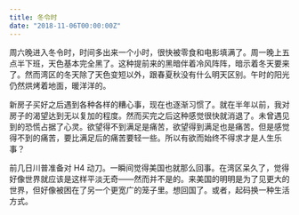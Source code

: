 ```yaml
---
title: 冬令时
date: "2018-11-06T00:00:00Z"
---
```


周六晚进入冬令时，时间多出来一个小时，很快被零食和电影填满了。周一晚上五点半下班，天色基本完全黑了。这种提前来的黑暗伴着冷风阵阵，暗示着冬天要来了。然而湾区的冬天除了天色变短以外，跟春夏秋没有什么明天区别。午时的阳光仍然烘烤着地面，暖洋洋的。

新房子买好之后遇到各种各样的糟心事，现在也逐渐习惯了。就在半年以前，我对房子的渴望达到无以复加的程度。然而买完之后这种感觉很快就消退了。未曾遇见到的恐慌占据了心灵。欲望得不到满足是痛苦，欲望得到满足也是痛苦。但是感觉得不到的痛苦，要比满足后的痛苦要轻一些。所以有欲而始终不得求才是人生乐事？

前几日川普准备对 H4 动刀。一瞬间觉得美国也就那么回事。在湾区呆久了，觉得好像世界就应该是这样平淡无奇——然而并不是的。来美国的明明是为了见更大的世界，但好像被困在了另一个更宽广的笼子里。想回国了。或者，起码换一种生活方式。
